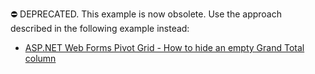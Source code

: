 ⛔ DEPRECATED. This example is now obsolete. Use the approach described in the following example instead:

- [ASP.NET Web Forms Pivot Grid - How to hide an empty Grand Total column](https://github.com/DevExpress-Examples/how-to-hide-an-empty-grand-total-column-e3957)